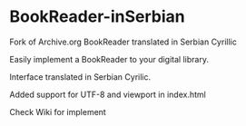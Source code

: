 # BookReader-inSerbian
Fork of Archive.org BookReader translated in Serbian Cyrillic<br>

Easily implement a BookReader to your digital library.<br>

Interface translated in Serbian Cyrilic.<br>

Added support for UTF-8 and viewport in index.html<br>

Check Wiki for implement
